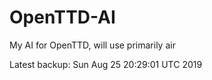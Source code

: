 # OpenTTD-AI
My AI for OpenTTD, will use primarily air

Latest backup: Sun Aug 25 20:29:01 UTC 2019
